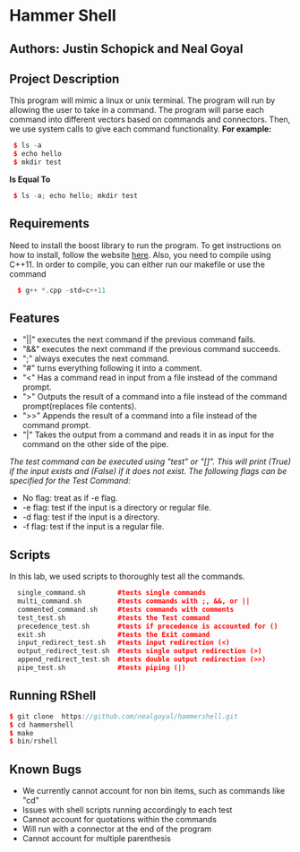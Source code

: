 # Hammer Shell
## Authors: Justin Schopick and Neal Goyal

## Project Description
This program will mimic a linux or unix terminal. The program will run by allowing the user to take in a command. The program will parse each command into different vectors based on commands and connectors. Then, we use system calls to give each command functionality.
**For example:**
```c++
 $ ls -a
 $ echo hello
 $ mkdir test
```
**Is Equal To**
```c++
 $ ls -a; echo hello; mkdir test
```
## Requirements
Need to install the boost library to run the program. To get instructions on how to install, follow the website [here](https://www.pyimagesearch.com/2015/04/27/installing-boost-and-boost-python-on-osx-with-homebrew/). Also, you need to compile using C++11. In order to compile, you can either run our makefile or use the command
```c++
  $ g++ *.cpp -std=c++11
```
## Features
* "||" executes the next command if the previous command fails.
* "&&" executes the next command if the previous command succeeds.
* ";" always executes the next command.
* "#" turns everything following it into a comment.
* "<" Has a command read in input from a file instead of the command prompt.
* ">" Outputs the result of a command into a file instead of the command prompt(replaces file contents).
* ">>" Appends the result of a command into a file instead of the command prompt.
* "|" Takes the output from a command and reads it in as input for the command on the other side of the pipe.

*The test command can be executed using "test" or "[]". This will print (True) if the input exists and (False) if it does not exist. The following flags can be specified for the Test Command:*
* No flag: treat as if -e flag.
* -e flag: test if the input is a directory or regular file.
* -d flag: test if the input is a directory.
* -f flag: test if the input is a regular file.

## Scripts
In this lab, we used scripts to thoroughly test all the commands.
```c++
  single_command.sh        #tests single commands
  multi_command.sh         #tests commands with ;, &&, or ||
  commented_command.sh     #tests commands with comments
  test_test.sh             #tests the Test command
  precedence_test.sh       #tests if precedence is accounted for ()
  exit.sh                  #tests the Exit command
  input_redirect_test.sh   #tests input redirection (<)
  output_redirect_test.sh  #tests single output redirection (>)
  append_redirect_test.sh  #tests double output redirection (>>)
  pipe_test.sh             #tests piping (|)
```

## Running RShell
```c++
$ git clone  https://github.com/nealgoyal/hammershell.git
$ cd hammershell
$ make
$ bin/rshell
```

## Known Bugs
- We currently cannot account for non bin items, such as commands like "cd"
- Issues with shell scripts running accordingly to each test
- Cannot account for quotations within the commands
- Will run with a connector at the end of the program
- Cannot account for multiple parenthesis
